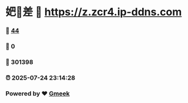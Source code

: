 # 妑🔭差 :link: https://z.zcr4.ip-ddns.com 
### :page_facing_up: [44](https://z.zcr4.ip-ddns.com/tag.html) 
### :speech_balloon: 0 
### :hibiscus: 301398 
### :alarm_clock: 2025-07-24 23:14:28 
### Powered by :heart: [Gmeek](https://github.com/Meekdai/Gmeek)
